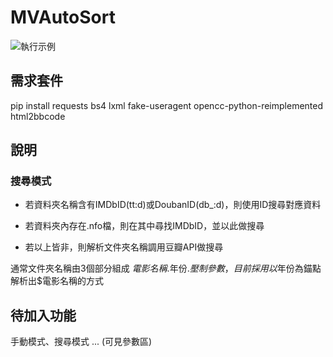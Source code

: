 # MVAutoSort

![執行示例](https://i.imgur.com/whiajFm.png)

## 需求套件
pip install requests bs4 lxml fake-useragent opencc-python-reimplemented html2bbcode

## 說明
### 搜尋模式

- 若資料夾名稱含有IMDbID(tt:d)或DoubanID(db_:d)，則使用ID搜尋對應資料

- 若資料夾內存在.nfo檔，則在其中尋找IMDbID，並以此做搜尋

- 若以上皆非，則解析文件夾名稱調用豆瓣API做搜尋

通常文件夾名稱由3個部分組成 $電影名稱.$年份.$壓制參數，目前採用以$年份為錨點解析出$電影名稱的方式 

## 待加入功能

手動模式、搜尋模式 ... (可見參數區)
